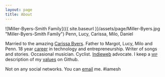 ```yaml
---
layout: page
title: About
---
```


![Miller-Byers-Smith Family]({{ site.baseurl }}/assets/page/Miller-Byers.jpg "Miller-Byers-Smith Family")
<span class="small">Penn, Lucy, Carissa, Milo, Daniel</span>

Married to the amazing [Carissa Byers](http://carissabyers.com/). Father to Margot, Lucy, Milo and Penn. 18 year [career](https://www.linkedin.com/in/dealingwith) in technology and entrepreneurship. Writer of songs and stories. Occasional musician. Cyclist. [Indieweb](https://en.wikipedia.org/wiki/IndieWeb) advocate. I keep a <span style="font-variant:small-caps">[wip](https://en.wikipedia.org/wiki/Work_in_process)</span> description of my [values](https://github.com/dealingwith/values) on Github.

Not on any social networks. You can [email](mailto:dealingwith@gmail.com) me. #iamesh

